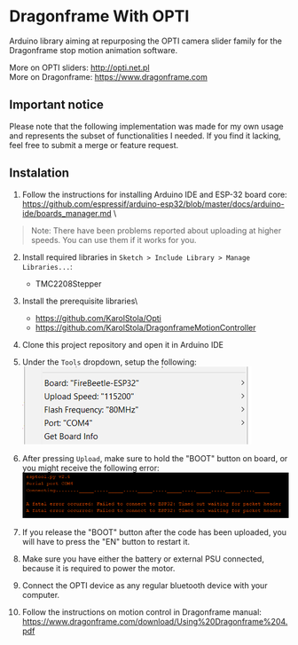 # Dragonframe With OPTI
Arduino library aiming at repurposing the OPTI camera slider family for the Dragonframe stop motion animation software.

More on OPTI sliders: http://opti.net.pl \
More on Dragonframe: https://www.dragonframe.com

## Important notice
Please note that the following implementation was made for my own usage and represents the subset of functionalities I needed. If you find it lacking, feel free to submit a merge or feature request.

## Instalation
1. Follow the instructions for installing Arduino IDE and ESP-32 board core:\
https://github.com/espressif/arduino-esp32/blob/master/docs/arduino-ide/boards_manager.md \
> Note: There have been problems reported about uploading at higher speeds. You can use them if it works for you.

2. Install required libraries in `Sketch > Include Library > Manage Libraries...`:
    *  TMC2208Stepper

3. Install the prerequisite libraries\
    * https://github.com/KarolStola/Opti
    * https://github.com/KarolStola/DragonframeMotionController

4. Clone this project repository and open it in Arduino IDE

5. Under the `Tools` dropdown, setup the following:\
![settings](ReadmeImages/settings.png)

6. After pressing `Upload`, make sure to hold the "BOOT" button on board, or you might receive the following error:\
![UploadingError](ReadmeImages/UploadingError.png)

5. If you release the "BOOT" button after the code has been uploaded, you will have to press the "EN" button to restart it.

6. Make sure you have either the battery or external PSU connected, because it is required to power the motor.

7. Connect the OPTI device as any regular bluetooth device with your computer.

8. Follow the instructions on motion control in Dragonframe manual:\
https://www.dragonframe.com/download/Using%20Dragonframe%204.pdf
